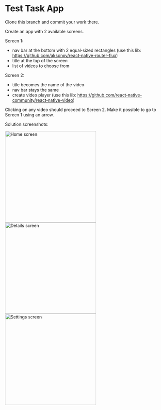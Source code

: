 # Test Task App

Clone this branch and commit your work there.

Create an app with 2 available screens.

Screen 1:

- nav bar at the bottom with 2 equal-sized rectangles (use this lib: https://github.com/aksonov/react-native-router-flux)
- title at the top of the screen
- list of videos to choose from

Screen 2:

- title becomes the name of the video
- nav bar stays the same
- create video player (use this lib: https://github.com/react-native-community/react-native-video)

Clicking on any video should proceed to Screen 2. Make it possible to go to Screen 1 using an arrow.

Solution screenshots:

<image src="./screenshots/photo_2019-12-27_01-58-23.jpg" alt="Home screen" width="300"/>
<image src="./screenshots/photo_2019-12-27_01-58-48.jpg" alt="Details screen" width="300"/>
<image src="./screenshots/photo_2019-12-27_01-58-44.jpg" alt="Settings screen" width="300"/>
